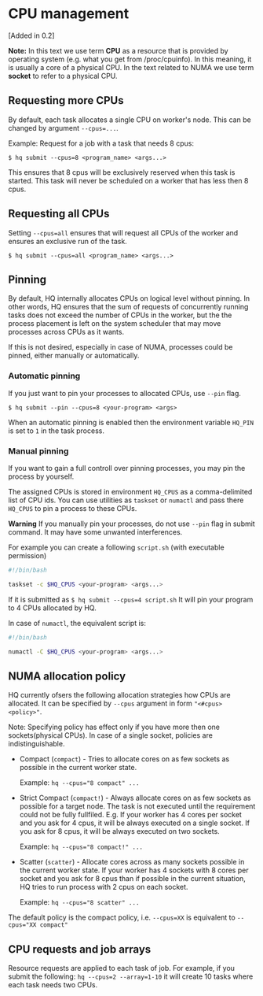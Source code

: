 

# CPU management

[Added in 0.2]

**Note:** In this text we use term **CPU** as a resource that is provided by operating system (e.g. what you get from /proc/cpuinfo). In this meaning, it is usually a core of a physical CPU. In the text related to NUMA we use term **socket** to refer to a physical CPU.


## Requesting more CPUs

By default, each task allocates a single CPU on worker's node. This can be changed by argument ``--cpus=...``.

Example: Request for a job with a task that needs 8 cpus:

```
$ hq submit --cpus=8 <program_name> <args...>
```

This ensures that 8 cpus will be exclusively reserved when this task is started. This task will never be scheduled on a worker that has less then 8 cpus.


## Requesting all CPUs

Setting ``--cpus=all`` ensures that will request all CPUs of the worker and ensures an exclusive run of the task.

```
$ hq submit --cpus=all <program_name> <args...>
```


## Pinning

By default, HQ internally allocates CPUs on logical level without pinning.
In other words, HQ ensures that the sum of requests of concurrently running tasks does not exceed the number of CPUs in the worker, but the the process placement is left on the system scheduler that may move processes across
CPUs as it wants.

If this is not desired, especially in case of NUMA, processes could be pinned, either manually or automatically.


### Automatic pinning

If you just want to pin your processes to allocated CPUs, use ``--pin`` flag.

```
$ hq submit --pin --cpus=8 <your-program> <args>
```

When an automatic pinning is enabled then the environment variable ``HQ_PIN`` is set to ``1`` in the task process.


### Manual pinning

If you want to gain a full controll over pinning processes, you may pin the process by yourself.

The assigned CPUs is stored in environment ``HQ_CPUS`` as a comma-delimited list
of CPU ids. You can use utilities as ``taskset`` or ``numactl`` and pass there  ``HQ_CPUS`` to pin a process to these CPUs.

**Warning** If you manually pin your processes, do not use ``--pin`` flag in submit command. It may have some unwanted interferences.


For example you can create a following ``script.sh`` (with executable permission)

```bash
#!/bin/bash

taskset -c $HQ_CPUS <your-program> <args...>
```

If it is submitted as ``$ hq submit --cpus=4 script.sh``
It will pin your program to 4 CPUs allocated by HQ.

In case of ``numactl``, the equivalent script is:

```bash
#!/bin/bash

numactl -C $HQ_CPUS <your-program> <args...>
```


## NUMA allocation policy

HQ currently ofsers the following allocation strategies how CPUs are allocated.
It can be specified by ``--cpus`` argument in form ``"<#cpus> <policy>"``.

Note: Specifying policy has effect only if you have more then one sockets(physical CPUs). In case of a single socket, policies are indistinguishable.

* Compact (``compact``) - Tries to allocate cores on as few sockets as possible in the current worker state.

  Example: ``hq --cpus="8 compact" ...``

* Strict Compact (``compact!``) - Always allocate cores on as few sockets as possible for a target node. The task is not executed until the requirement could not be fully fullfiled. E.g. If your worker has 4 cores per socket and you ask for 4 cpus, it will be always executed on a single socket. If you ask for 8 cpus, it will be always executed on two sockets.

  Example: ``hq --cpus="8 compact!" ...``

* Scatter (``scatter``) - Allocate cores across as many sockets possible in the current worker state. If your worker has 4 sockets with 8 cores per socket and you ask for 8 cpus than if possible in the current situation, HQ tries to run process with 2 cpus on each socket.

  Example: ``hq --cpus="8 scatter" ...``


The default policy is the compact policy, i.e. ``--cpus=XX`` is equivalent to ``--cpus="XX compact"``


## CPU requests and job arrays

Resource requests are applied to each task of job. For example, if you submit the following: ``hq --cpus=2 --array=1-10`` it will create 10 tasks where each task needs two CPUs.

